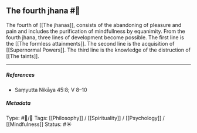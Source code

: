 ## The fourth jhana  #🧠 

The fourth of [[The jhanas]], consists of the abandoning of pleasure and pain and includes the purification of mindfullness by equanimity. From the fourth jhana, three lines of development become possible. The first line is the [[The formless attainments]]. The second line is the acquisition of [[Supernormal Powers]]. The third line is the knowledge of the distruction of [[The taints]]. 

___

##### References

- Saṃyutta Nikāya 45:8; V 8–10

##### Metadata

Type: #🔵/🔵 
Tags: [[Philosophy]] / [[Spirituality]] / [[Psychology]] / [[Mindfulness]]
Status: #☀️ 